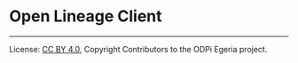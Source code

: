 <!-- SPDX-License-Identifier: CC-BY-4.0 -->
<!-- Copyright Contributors to the ODPi Egeria project. -->

# Open Lineage Client


----
License: [CC BY 4.0](https://creativecommons.org/licenses/by/4.0/),
Copyright Contributors to the ODPi Egeria project.